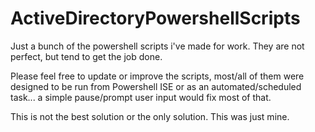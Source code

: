 # ActiveDirectoryPowershellScripts
Just a bunch of the powershell scripts i've made for work. They are not perfect, but tend to get the job done.

Please feel free to update or improve the scripts, most/all of them were designed to be run from Powershell ISE or as an automated/scheduled task... a simple pause/prompt user input would fix most of that. 

This is not the best solution or the only solution. This was just mine.
